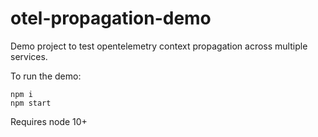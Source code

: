 # otel-propagation-demo

Demo project to test opentelemetry context propagation across multiple services.

To run the demo:
```
npm i
npm start
```

Requires node 10+
